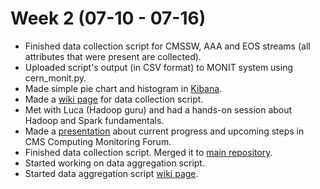 # Week 2 (07-10 - 07-16)

*   Finished data collection script for CMSSW, AAA and EOS streams (all attributes that were present are collected).
*   Uploaded script's output (in CSV format) to MONIT system using cern_monit.py.
*   Made simple pie chart and histogram in [Kibana](https://monit-kibana.cern.ch).
*   Made a [wiki page](https://github.com/justinasr/CMSSpark/wiki/Data-collection-from-multiple-streams) for data collection script.
*   Met with Luca (Hadoop guru) and had a hands-on session about Hadoop and Spark fundamentals.
*   Made a [presentation](./Presentations/Presentation_Justinas_Rumsevicius_2017-07-12.pdf) about current progress and upcoming steps in CMS Computing Monitoring Forum.
*   Finished data collection script. Merged it to [main repository](https://github.com/vkuznet/CMSSpark).
*   Started working on data aggregation script.
*   Started data aggregation script [wiki page](https://github.com/justinasr/CMSSpark/wiki/Data-collection-and-aggregation).

